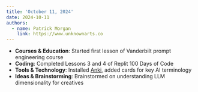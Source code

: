 ```yaml
---
title: 'October 11, 2024'
date: 2024-10-11
authors:
  - name: Patrick Morgan
    link: https://www.unknownarts.co
---
```


- **Courses & Education**: Started first lesson of Vanderbilt prompt engineering course
- **Coding**: Completed Lessons 3 and 4 of Replit 100 Days of Code
- **Tools & Technology**: Installed [Anki](https://apps.ankiweb.net), added cards for key AI terminology
- **Ideas & Brainstorming**: Brainstormed on understanding LLM dimensionality for creatives